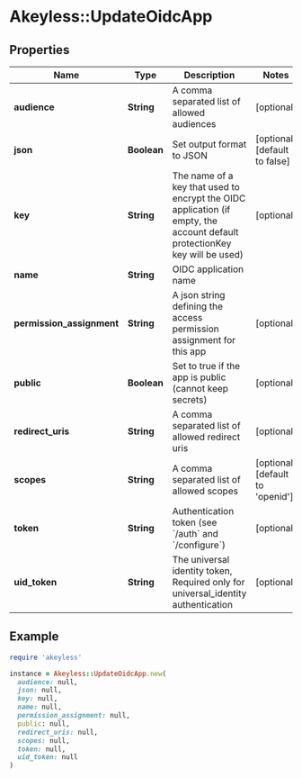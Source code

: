 # Akeyless::UpdateOidcApp

## Properties

| Name | Type | Description | Notes |
| ---- | ---- | ----------- | ----- |
| **audience** | **String** | A comma separated list of allowed audiences | [optional] |
| **json** | **Boolean** | Set output format to JSON | [optional][default to false] |
| **key** | **String** | The name of a key that used to encrypt the OIDC application (if empty, the account default protectionKey key will be used) | [optional] |
| **name** | **String** | OIDC application name |  |
| **permission_assignment** | **String** | A json string defining the access permission assignment for this app | [optional] |
| **public** | **Boolean** | Set to true if the app is public (cannot keep secrets) | [optional] |
| **redirect_uris** | **String** | A comma separated list of allowed redirect uris | [optional] |
| **scopes** | **String** | A comma separated list of allowed scopes | [optional][default to &#39;openid&#39;] |
| **token** | **String** | Authentication token (see &#x60;/auth&#x60; and &#x60;/configure&#x60;) | [optional] |
| **uid_token** | **String** | The universal identity token, Required only for universal_identity authentication | [optional] |

## Example

```ruby
require 'akeyless'

instance = Akeyless::UpdateOidcApp.new(
  audience: null,
  json: null,
  key: null,
  name: null,
  permission_assignment: null,
  public: null,
  redirect_uris: null,
  scopes: null,
  token: null,
  uid_token: null
)
```


